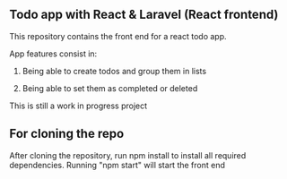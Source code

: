 ## Todo app with React & Laravel (React frontend) 
This repository contains the front end for a react todo app.

App features consist in:

1) Being able to create todos and group them in lists

2) Being able to set them as completed or deleted

This is still a work in progress project

## For cloning the repo
After cloning the repository, run npm install to install all required dependencies.
Running "npm start" will start the front end 

